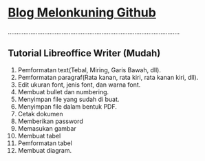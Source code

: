 # [Blog Melonkuning Github](https://kuriyantoadi.github.io/melonkuning/)
...................................................................................................

## Tutorial Libreoffice Writer (Mudah)

1. Pemformatan text(Tebal, Miring, Garis Bawah, dll).
2. Pemformatan paragraf(Rata kanan, rata kiri, rata kanan kiri, dll).
3. Edit ukuran font, jenis font, dan warna font.
4. Membuat bullet dan numbering.
5. Menyimpan file yang sudah di buat.
6. Menyimpan file dalam bentuk PDF.
7. Cetak dokumen
8. Memberikan password
9. Memasukan gambar 
10. Membuat tabel
11. Pemformatan tabel
12. Membuat diagram.
